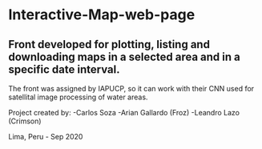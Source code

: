 # Interactive-Map-web-page
Front developed for plotting, listing and downloading maps in a selected area and in a specific date interval.
---------------------------------------------------------------------------------------------------------------
The front was assigned by IAPUCP, so it can work with their CNN used for satellital image processing of water areas.

Project created by:
-Carlos Soza
-Arian Gallardo (Froz)
-Leandro Lazo (Crimson)

Lima, Peru - Sep 2020
